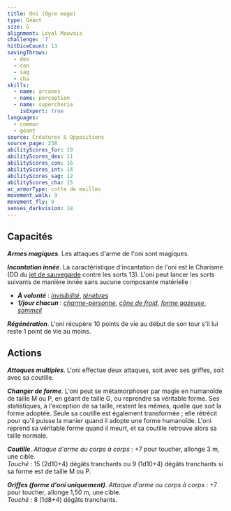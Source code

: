 ```yaml
---
title: Oni (Ogre mage)
type: Géant
size: G
alignment: Loyal Mauvais
challenge: '7'
hitDiceCount: 13
savingThrows:
  - dex
  - con
  - sag
  - cha
skills:
  - name: arcanes
  - name: perception
  - name: supercherie
    isExpert: true
languages:
  - commun
  - géant
source: Créatures & Oppositions
source_page: 238
abilityScores_for: 19
abilityScores_dex: 11
abilityScores_con: 16
abilityScores_int: 14
abilityScores_sag: 12
abilityScores_cha: 15
ac_armorType: cotte de mailles
movement_walk: 9
movement_fly: 9
senses_darkvision: 18
---
```

## Capacités
_**Armes magiques**_. Les attaques d'arme de l'oni sont magiques.

_**Incantation innée**_. La caractéristique d'incantation de l'oni est le Charisme (DD du [jet de sauvegarde](/utiliser-les-caracteristiques/#jets-de-sauvegarde) contre les sorts 13). L'oni peut lancer les sorts suivants de manière innée sans aucune composante matérielle :
* _**À volonté**_ : [_invisibilité_](/grimoire/invisibilite/), [_ténèbres_](/grimoire/tenebres/)
* _**1/jour chacun**_ : [_charme-personne_](/grimoire/charme-personne/), [_cône de froid_](/grimoire/cone-de-froid/), [_forme gazeuse_](/grimoire/forme-gazeuse/), [_sommeil_](/grimoire/sommeil/)

_**Régénération**_. L'oni récupère 10 points de vie au début de son tour s'il lui reste 1 point de vie au moins.

## Actions
_**Attaques multiples**_. L'oni effectue deux attaques, soit avec ses griffes, soit avec sa coutille.

_**Changer de forme**_. L'oni peut se métamorphoser par magie en humanoïde de taille M ou P, en géant de taille G, ou reprendre sa véritable forme. Ses statistiques, à l'exception de sa taille, restent les mêmes, quelle que soit la forme adoptée. Seule sa coutille est également transformée ; elle rétrécit pour qu'il puisse la manier quand il adopte une forme humanoïde. L'oni reprend sa véritable forme quand il meurt, et sa coutille retrouve alors sa taille normale.

_**Coutille**_. _Attaque d'arme au corps à corps_ : +7 pour toucher, allonge 3 m, une cible.  
_Touché_ : 15 (2d10+4) dégâts tranchants ou 9 (1d10+4) dégâts tranchants si sa forme est de taille M ou P.

_**Griffes (forme d'oni uniquement)**_. _Attaque d'arme au corps à corps_ : +7 pour toucher, allonge 1,50 m, une cible.  
_Touché_ : 8 (1d8+4) dégâts tranchants.
